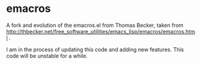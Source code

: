 # emacros

A fork and evolution of
the emacros.el from Thomas Becker, taken from
http://thbecker.net/free_software_utilities/emacs_lisp/emacros/emacros.html .

I am in the process of updating this code and adding new features.
This code will be unstable for a while.
